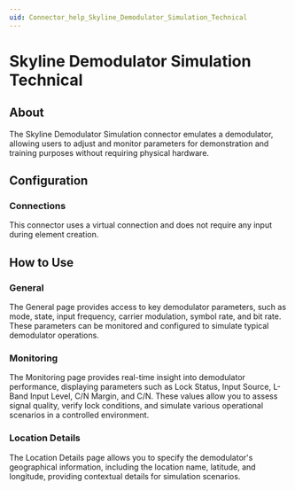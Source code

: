 ```yaml
---
uid: Connector_help_Skyline_Demodulator_Simulation_Technical
---
```


# Skyline Demodulator Simulation Technical

## About

The Skyline Demodulator Simulation connector emulates a demodulator, allowing users to adjust and monitor parameters for demonstration and training purposes without requiring physical hardware.

## Configuration

### Connections

This connector uses a virtual connection and does not require any input during element creation.

## How to Use

### General

The General page provides access to key demodulator parameters, such as mode, state, input frequency, carrier modulation, symbol rate, and bit rate. These parameters can be monitored and configured to simulate typical demodulator operations.

### Monitoring

The Monitoring page provides real-time insight into demodulator performance, displaying parameters such as Lock Status, Input Source, L-Band Input Level, C/N Margin, and C/N. These values allow you to assess signal quality, verify lock conditions, and simulate various operational scenarios in a controlled environment.

### Location Details

The Location Details page allows you to specify the demodulator's geographical information, including the location name, latitude, and longitude, providing contextual details for simulation scenarios.

